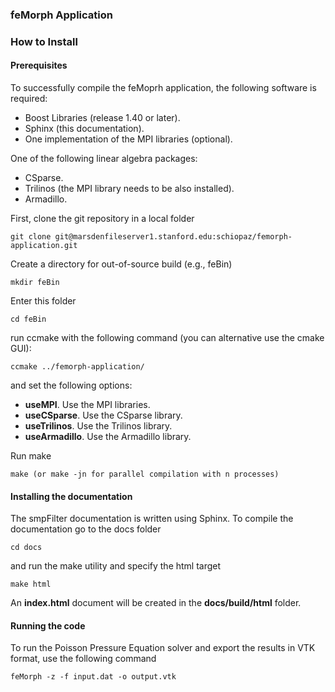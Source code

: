 ### feMorph Application

### How to Install

#### Prerequisites

To successfully compile the feMoprh application, the following software is required:

- Boost Libraries (release 1.40 or later).
- Sphinx (this documentation).
- One implementation of the MPI libraries (optional).

One of the following linear algebra packages:

- CSparse.
- Trilinos (the MPI library needs to be also installed).
- Armadillo.

First, clone the git repository in a local folder

```
git clone git@marsdenfileserver1.stanford.edu:schiopaz/femorph-application.git
```

Create a directory for out-of-source build (e.g., feBin)

```
mkdir feBin
```

Enter this folder

```
cd feBin
```

run ccmake with the following command (you can alternative use the cmake GUI): 

```
ccmake ../femorph-application/
```

and set the following options:

- **useMPI**. Use the MPI libraries.
- **useCSparse**. Use the CSparse library.
- **useTrilinos**. Use the Trilinos library.
- **useArmadillo**. Use the Armadillo library.

Run make 

```
make (or make -jn for parallel compilation with n processes)
```

#### Installing the documentation

The smpFilter documentation is written using Sphinx. To compile the documentation go to the docs folder

```
cd docs
```

and run the make utility and specify the html target

```
make html
```

An **index.html** document will be created in the **docs/build/html** folder.

#### Running the code

To run the Poisson Pressure Equation solver and export the results in VTK format, use the following command

```
feMorph -z -f input.dat -o output.vtk
```
